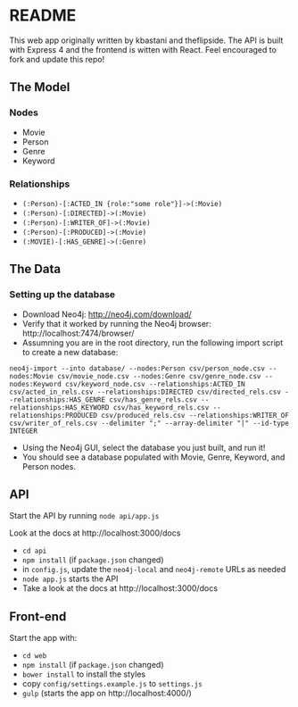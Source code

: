# README

This web app originally written by kbastani and theflipside. The API is built with Express 4 and the frontend is witten with React. 
Feel encouraged to fork and update this repo! 

## The Model

### Nodes

* Movie
* Person
* Genre
* Keyword

### Relationships

* `(:Person)-[:ACTED_IN {role:"some role"}]->(:Movie)`
* `(:Person)-[:DIRECTED]->(:Movie)`
* `(:Person)-[:WRITER_OF]->(:Movie)`
* `(:Person)-[:PRODUCED]->(:Movie)`
* `(:MOVIE)-[:HAS_GENRE]->(:Genre)`

## The Data

### Setting up the database

* Download Neo4j: http://neo4j.com/download/
* Verify that it worked by running the Neo4j browser: http://localhost:7474/browser/
* Assumning you are in the root directory, run the following import script to create a new database:

```
neo4j-import --into database/ --nodes:Person csv/person_node.csv --nodes:Movie csv/movie_node.csv --nodes:Genre csv/genre_node.csv --nodes:Keyword csv/keyword_node.csv --relationships:ACTED_IN csv/acted_in_rels.csv --relationships:DIRECTED csv/directed_rels.csv --relationships:HAS_GENRE csv/has_genre_rels.csv --relationships:HAS_KEYWORD csv/has_keyword_rels.csv --relationships:PRODUCED csv/produced_rels.csv --relationships:WRITER_OF csv/writer_of_rels.csv --delimiter ";" --array-delimiter "|" --id-type INTEGER
```

* Using the Neo4j GUI, select the database you just built, and run it!
* You should see a database populated with Movie, Genre, Keyword, and Person nodes.  

## API

Start the API by running `node api/app.js`

Look at the docs at http://localhost:3000/docs

* `cd api`
* `npm install` (if `package.json` changed)
* in `config.js`, update the `neo4j-local` and `neo4j-remote` URLs as needed
* `node app.js` starts the API
* Take a look at the docs at http://localhost:3000/docs

## Front-end

Start the app with:

* `cd web`
* `npm install` (if `package.json` changed)
* `bower install` to install the styles
* copy `config/settings.example.js` to `settings.js`
* `gulp` (starts the app on http://localhost:4000/)